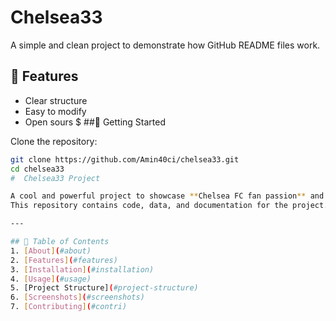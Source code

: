 # Chelsea33

A simple and clean project to demonstrate how GitHub README files work.

## 🔧 Features

- Clear structure
- Easy to modify
- Open sours
$
 ##🚀 Getting Started

Clone the repository:

```bash
git clone https://github.com/Amin40ci/chelsea33.git
cd chelsea33
#  Chelsea33 Project

A cool and powerful project to showcase **Chelsea FC fan passion** and coding skills.  
This repository contains code, data, and documentation for the project.

---

## 📜 Table of Contents
1. [About](#about)
2. [Features](#features)
3. [Installation](#installation)
4. [Usage](#usage)
5. [Project Structure](#project-structure)
6. [Screenshots](#screenshots)
7. [Contributing](#contri)

